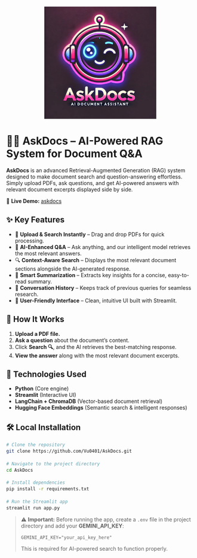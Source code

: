 <p align="center">
  <img src="assets/askdocs.jpg" alt="AskDocs Logo" width="300">
</p>

# 📄🤖 AskDocs – AI-Powered RAG System for Document Q&A  

**AskDocs** is an advanced Retrieval-Augmented Generation (RAG) system designed to make document search and question-answering effortless. Simply upload PDFs, ask questions, and get AI-powered answers with relevant document excerpts displayed side by side.  

🔗 **Live Demo:** [askdocs](https://askdocs-chat.streamlit.app)  

## ✨ Key Features  
- 📂 **Upload & Search Instantly** – Drag and drop PDFs for quick processing.  
- 🧠 **AI-Enhanced Q&A** – Ask anything, and our intelligent model retrieves the most relevant answers.  
- 🔍 **Context-Aware Search** – Displays the most relevant document sections alongside the AI-generated response.  
- 📝 **Smart Summarization** – Extracts key insights for a concise, easy-to-read summary.  
- 📌 **Conversation History** – Keeps track of previous queries for seamless research.  
- 🎨 **User-Friendly Interface** – Clean, intuitive UI built with Streamlit.  

## 🚀 How It Works  
1. **Upload a PDF file.**  
2. **Ask a question** about the document’s content.  
3. Click **Search 🔍**, and the AI retrieves the best-matching response.  
4. **View the answer** along with the most relevant document excerpts.  

## 🔧 Technologies Used  
- **Python** (Core engine)  
- **Streamlit** (Interactive UI)  
- **LangChain + ChromaDB** (Vector-based document retrieval)  
- **Hugging Face Embeddings** (Semantic search & intelligent responses)

## 🛠️ Local Installation  

```bash
# Clone the repository
git clone https://github.com/Vu0401/AskDocs.git

# Navigate to the project directory
cd AskDocs

# Install dependencies
pip install -r requirements.txt

# Run the Streamlit app
streamlit run app.py
```

> ⚠️ **Important:** Before running the app, create a `.env` file in the project directory and add your **GEMINI_API_KEY**:  
> ```  
> GEMINI_API_KEY="your_api_key_here"  
> ```  
> This is required for AI-powered search to function properly.
